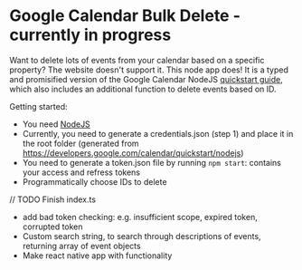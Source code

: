 # Google Calendar Bulk Delete - currently in progress
Want to delete lots of events from your calendar based on a specific property? The website doesn't support it. This node app does! It is a typed and promisified version of the Google Calendar NodeJS [quickstart guide](https://developers.google.com/calendar/quickstart/nodejs), which also includes an additional function to delete events based on ID.

Getting started:
- You need [NodeJS](https://nodejs.org/)
- Currently, you need to generate a credentials.json (step 1) and place it in the root folder (generated from https://developers.google.com/calendar/quickstart/nodejs)
- You need to generate a token.json file by running `npm start`: contains your access and refress tokens
- Programmatically choose IDs to delete

// TODO
Finish index.ts
- add bad token checking: e.g. insufficient scope, expired token, corrupted token
- Custom search string, to search through descriptions of events, returning array of event objects
- Make react native app with functionality